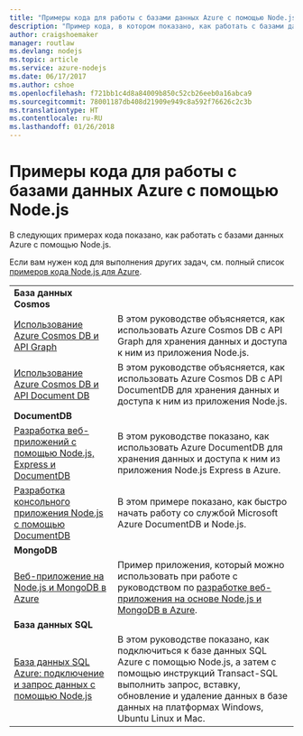 ```yaml
---
title: "Примеры кода для работы с базами данных Azure с помощью Node.js"
description: "Пример кода, в котором показано, как работать с базами данных Azure с помощью Node.js."
author: craigshoemaker
manager: routlaw
ms.devlang: nodejs
ms.topic: article
ms.service: azure-nodejs
ms.date: 06/17/2017
ms.author: cshoe
ms.openlocfilehash: f721bb1c4d8a84009b850c52cb26eeb0a16abca9
ms.sourcegitcommit: 78001187db408d21909e949c8a592f76626c2c3b
ms.translationtype: HT
ms.contentlocale: ru-RU
ms.lasthandoff: 01/26/2018
---
```

# <a name="azure-databases-with-nodejs-code-samples"></a>Примеры кода для работы с базами данных Azure с помощью Node.js

В следующих примерах кода показано, как работать с базами данных Azure с помощью Node.js.

Если вам нужен код для выполнения других задач, см. полный список [примеров кода Node.js для Azure](https://azure.microsoft.com/resources/samples/?term=nodejs).

| | |
|---|---|
| **База данных Cosmos** ||
| [Использование Azure Cosmos DB и API Graph](https://azure.microsoft.com/resources/samples/azure-cosmos-db-graph-nodejs-getting-started/) | В этом руководстве объясняется, как использовать Azure Cosmos DB с API Graph для хранения данных и доступа к ним из приложения Node.js. |
| [Использование Azure Cosmos DB и API Document DB](https://azure.microsoft.com/resources/samples/azure-cosmos-db-documentdb-nodejs-getting-started/) | В этом руководстве объясняется, как использовать Azure Cosmos DB с API DocumentDB для хранения данных и доступа к ним из приложения Node.js. |
| **DocumentDB** ||
| [Разработка веб-приложений с помощью Node.js, Express и DocumentDB](https://azure.microsoft.com/resources/samples/documentdb-node-todo-app/) | В этом руководстве показано, как использовать Azure DocumentDB для хранения данных и доступа к ним из приложения Node.js Express в Azure. |
| [Разработка консольного приложения Node.js с помощью DocumentDB](https://azure.microsoft.com/resources/samples/documentdb-node-getting-started/) | В этом примере показано, как быстро начать работу со службой Microsoft Azure DocumentDB и Node.js. |
| **MongoDB** ||
| [Веб-приложение на Node.js и MongoDB в Azure](https://azure.microsoft.com/resources/samples/meanjs/) | Пример приложения, который можно использовать при работе с руководством по [разработке веб-приложения на основе Node.js и MongoDB в Azure](http://docs.microsoft.com/azure/app-service-web/app-service-web-tutorial-nodejs-mongodb-app?toc=/azure/node/toc.json&bc=/azure/node/toc.json). |
| **База данных SQL** ||
| [База данных SQL Azure: подключение и запрос данных с помощью Node.js](https://docs.microsoft.com/azure/sql-database/sql-database-connect-query-nodejs) | В этом руководстве показано, как подключиться к базе данных SQL Azure с помощью Node.js, а затем с помощью инструкций Transact-SQL выполнить запрос, вставку, обновление и удаление данных в базе данных на платформах Windows, Ubuntu Linux и Mac. |